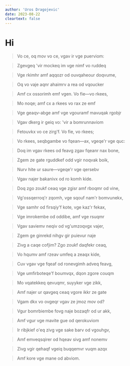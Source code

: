 ```yaml
---
author: 'Uros Dragojevic'
date: 2023-08-22
cleartext: false
---
```


# Hi

> Vo ce, oq mov vo ce, vgav ir vge puerviom:

> Zgevgeq \'vir mockeq im vge nimf vo ruddeq

> Vge rkimhr amf aqqozr od ouvqaheour doqvume,

> Oq vo vaje aqnr ahaimrv a rea od vqoucker

> Amf cx ossorimh emf vgen. Vo fie—vo rkees,

> Mo noqe; amf cx a rkees vo rax ze emf

> Vge geaqv-abge amf vge vgouramf mavuqak rgobjr

> Vgav dkerg ir geiq vo: 'vir a bomrunnaviom

> Fetouvkx vo ce zirg'f. Vo fie, vo rkees;

> Vo rkees, seqbgambe vo fqean—ax, vgeqe'r vge quc:

> Doq im vgav rkees od feavg zgav fqeanr nax bone,

> Zgem ze gate rguddkef odd vgir noqvak boik,

> Nurv hite ur saure—vgeqe'r vge qersebv

> Vgav najer bakanivx od ro komh kide.

> Doq zgo zoukf ceaq vge zgisr amf rboqmr od vine,

> Vg'ossqerroq'r zqomh, vge sqouf nam'r bomvunekx,

> Vge samhr od firsqiy'f kote, vge kaz'r fekax,

> Vge imrokembe od oddibe, amf vge rsuqmr

> Vgav saviemv neqiv od vg'umzoqvgx vajer,

> Zgem ge ginrekd nihgv gir puievur naje

> Zivg a caqe cofjim? Zgo zoukf daqfekr ceaq,

> Vo hqumv amf rzeav umfeq a zeaqx kide,

> Cuv vgav vge fqeaf od ronevgimh adveq feavg,

> Vge umfirboteqe'f boumvqx, dqon zgore couqm

> Mo vqatekkeq qevuqmr, suyyker vge zikk,

> Amf najer ur qavgeq ceaq vgore ikkr ze gate

> Vgam dkx vo ovgeqr vgav ze jmoz mov od?

> Vgur bomrbiembe fovg naje bozaqfr od ur akk,

> Amf vgur vge mavite gue od qerokuviom

> Ir ribjkief o'eq zivg vge sake barv od vgouhgv,

> Amf emveqsqirer od hqeav sivg amf nonemv

> Zivg vgir qehaqf vgeiq buqqemvr vuqm azqx

> Amf kore vge mane od abviom.